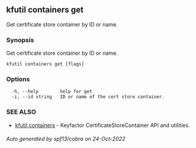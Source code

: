 ## kfutil containers get

Get certificate store container by ID or name.

### Synopsis

Get certificate store container by ID or name.

```
kfutil containers get [flags]
```

### Options

```
  -h, --help        help for get
  -i, --id string   ID or name of the cert store container.
```

### SEE ALSO

* [kfutil containers](kfutil_containers.md)	 - Keyfactor CertificateStoreContainer API and utilities.

###### Auto generated by spf13/cobra on 24-Oct-2022
